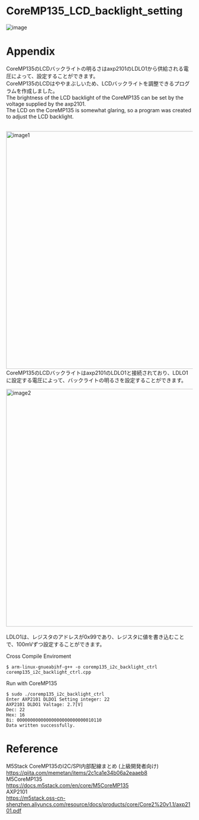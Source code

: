 # CoreMP135_LCD_backlight_setting


![image](https://github.com/nnn112358/CoreMP135_LCD_backlight_setting/assets/27625496/310ec974-7242-4b90-bce0-5e204651ae7a)

# Appendix
CoreMP135のLCDバックライトの明るさはaxp2101のLDLO1から供給される電圧によって、設定することができます。<br>
CoreMP135のLCDはややまぶしいため、LCDバックライトを調整できるプログラムを作成しました。<br>
The brightness of the LCD backlight of the CoreMP135 can be set by the voltage supplied by the axp2101.<br>
The LCD on the CoreMP135 is somewhat glaring, so a program was created to adjust the LCD backlight.<br><br>

<img width="640" alt="image1" src="https://github.com/nnn112358/CoreMP135_LCD_backlight_setting/assets/27625496/777dfd4b-1087-4614-b609-0d0b7097ca45"><br>
CoreMP135のLCDバックライトはaxp2101のLDLO1と接続されており、LDLO1に設定する電圧によって、バックライトの明るさを設定することができます。<br>

<img width="640" alt="image2" src="https://github.com/nnn112358/CoreMP135_LCD_backlight_setting/assets/27625496/a386b683-f3ab-48c8-bf3c-dae81d94dece"><br>
<br>LDLO1は、レジスタのアドレスが0x99であり、レジスタに値を書き込むことで、100mVずつ設定することができます。

Cross Compile Enviroment
``` 
$ arm-linux-gnueabihf-g++ -o coremp135_i2c_backlight_ctrl coremp135_i2c_backlight_ctrl.cpp 
```

Run with CoreMP135
```
$ sudo ./coremp135_i2c_backlight_ctrl
Enter AXP2101 DLDO1 Setting integer: 22
AXP2101 DLDO1 Valtage: 2.7[V]
Dec: 22
Hex: 16
Bi: 00000000000000000000000000010110
Data written successfully.
```


# Reference
M5Stack CoreMP135のI2C/SPI内部配線まとめ (上級開発者向け)<br>
https://qiita.com/memetan/items/2c1ca1e34b06a2eaaeb8<br>
M5CoreMP135<br>
https://docs.m5stack.com/en/core/M5CoreMP135<br>
AXP2101<br>
https://m5stack.oss-cn-shenzhen.aliyuncs.com/resource/docs/products/core/Core2%20v1.1/axp2101.pdf<br>
